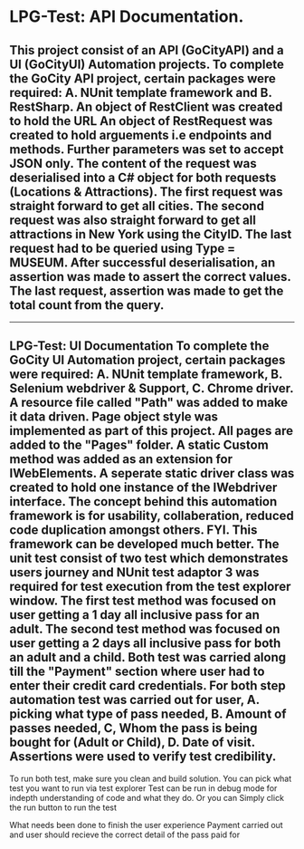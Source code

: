 # LPG-Test: API Documentation.
This project consist of an API (GoCityAPI) and a UI (GoCityUI) Automation projects. 
To complete the GoCity API project, certain packages were required: A. NUnit template framework and B. RestSharp. 
An object of RestClient was created to hold the URL
An object of RestRequest was created to hold arguements i.e endpoints and methods.
Further parameters was set to accept JSON only.
The content of the request was deserialised into a C# object for both requests (Locations & Attractions).
The first request was straight forward to get all cities.
The second request was also straight forward to get all attractions in New York using the CityID.
The last request had to be queried using Type = MUSEUM.
After successful deserialisation, an assertion was made to assert the correct values. 
The last request, assertion was made to get the total count from the query.
------------------------------------------------------------------------------------------------------------------------------------------------------------------------



--------------------------------------------------------------------------------------------------------------------------------------------------------------------------
LPG-Test: UI Documentation
To complete the GoCity UI Automation project, certain packages were required: A. NUnit template framework, B. Selenium webdriver & Support, C. Chrome driver.
A resource file called "Path" was added to make it data driven. 
Page object style was implemented as part of this project. All pages are added to the "Pages" folder. 
A static Custom method was added as an extension for IWebElements.
A seperate static driver class was created to hold one instance of the IWebdriver interface.
The concept behind this automation framework is for usability, collaberation, reduced code duplication amongst others. FYI. This framework can be developed much better. 
The unit test consist of two test which demonstrates users journey and NUnit test adaptor 3 was required for test execution from the test explorer window.
The first test method was focused on user getting a 1 day all inclusive pass for an adult.
The second test method was focused on user getting a 2 days all inclusive pass for both an adult and a child. 
Both test was carried along till the "Payment" section where user had to enter their credit card credentials. 
For both step automation test was carried out for user, A. picking what type of pass needed, B. Amount of passes needed, C, Whom the pass is being bought for (Adult or Child), D. Date of visit. 
Assertions were used to verify test credibility. 
-----------------------------------------------------------------------------------------------------------------------------------------------------------------------------

To run both test, make sure you clean and build solution. 
You can pick what test you want to run via test explorer 
Test can be run in debug mode for indepth understanding of code and what they do. 
Or you can Simply click the run button to run the test

What needs been done to finish the user experience 
Payment carried out and user should recieve the correct detail of the pass paid for
